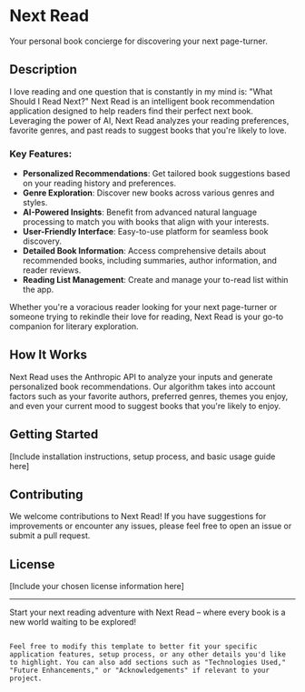 # Next Read

Your personal book concierge for discovering your next page-turner.

## Description

I love reading and one question that is constantly in my mind is: "What Should I Read Next?"
Next Read is an intelligent book recommendation application designed to help readers find their perfect next book. Leveraging the power of AI, Next Read analyzes your reading preferences, favorite genres, and past reads to suggest books that you're likely to love.

### Key Features:

- **Personalized Recommendations**: Get tailored book suggestions based on your reading history and preferences.
- **Genre Exploration**: Discover new books across various genres and styles.
- **AI-Powered Insights**: Benefit from advanced natural language processing to match you with books that align with your interests.
- **User-Friendly Interface**: Easy-to-use platform for seamless book discovery.
- **Detailed Book Information**: Access comprehensive details about recommended books, including summaries, author information, and reader reviews.
- **Reading List Management**: Create and manage your to-read list within the app.

Whether you're a voracious reader looking for your next page-turner or someone trying to rekindle their love for reading, Next Read is your go-to companion for literary exploration.

## How It Works

Next Read uses the Anthropic API to analyze your inputs and generate personalized book recommendations. Our algorithm takes into account factors such as your favorite authors, preferred genres, themes you enjoy, and even your current mood to suggest books that you're likely to enjoy.

## Getting Started

[Include installation instructions, setup process, and basic usage guide here]

## Contributing

We welcome contributions to Next Read! If you have suggestions for improvements or encounter any issues, please feel free to open an issue or submit a pull request.

## License

[Include your chosen license information here]

---

Start your next reading adventure with Next Read – where every book is a new world waiting to be explored!
```

Feel free to modify this template to better fit your specific application features, setup process, or any other details you'd like to highlight. You can also add sections such as "Technologies Used," "Future Enhancements," or "Acknowledgements" if relevant to your project.
